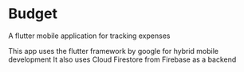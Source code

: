 # Budget
A flutter mobile application for tracking expenses

This app uses the flutter framework by google for hybrid mobile development
It also uses Cloud Firestore from Firebase as a backend
